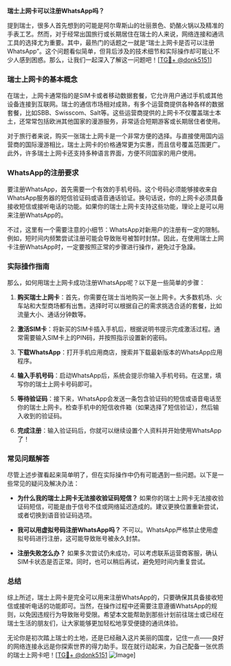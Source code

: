 **瑞士上网卡可以注册WhatsApp吗？**

提到瑞士，很多人首先想到的可能是阿尔卑斯山的壮丽景色、奶酪火锅以及精准的手表工艺。然而，对于经常出国旅行或长期居住在瑞士的人来说，网络连接和通讯工具的选择尤为重要。其中，最热门的话题之一就是“瑞士上网卡是否可以注册WhatsApp”。这个问题看似简单，但背后涉及的技术细节和实际操作却可能让不少人感到困惑。那么，让我们一起深入了解这一问题吧！[[TG💪+ @donk5151](https://t.me/s/donk5151)]

### 瑞士上网卡的基本概念

在瑞士，上网卡通常指的是SIM卡或者移动数据套餐，它允许用户通过手机或其他设备连接到互联网。瑞士的通信市场相对成熟，有多个运营商提供各种各样的数据套餐，比如SBB、Swisscom、Salt等。这些运营商提供的上网卡不仅覆盖瑞士本土，还常常包括欧洲其他国家的漫游服务，非常适合短期游客或长期居住者使用。

对于旅行者来说，购买一张瑞士上网卡是一个非常方便的选择。与直接使用国内运营商的国际漫游相比，瑞士上网卡的价格通常更为实惠，而且信号覆盖范围更广。此外，许多瑞士上网卡还支持多种语言界面，方便不同国家的用户使用。

### WhatsApp的注册要求

要注册WhatsApp，首先需要一个有效的手机号码。这个号码必须能够接收来自WhatsApp服务器的短信验证码或语音通话验证。换句话说，你的上网卡必须具备接收短信或接听电话的功能。如果你的瑞士上网卡支持这些功能，理论上是可以用来注册WhatsApp的。

不过，这里有一个需要注意的小细节：WhatsApp对新用户的注册有一定的限制。例如，短时间内频繁尝试注册可能会导致账号被暂时封禁。因此，在使用瑞士上网卡注册WhatsApp时，一定要按照正常的步骤进行操作，避免过于急躁。

### 实际操作指南

那么，如何用瑞士上网卡成功注册WhatsApp呢？以下是一些简单的步骤：

1. **购买瑞士上网卡**：首先，你需要在瑞士当地购买一张上网卡。大多数机场、火车站和大型商场都有出售。选择时可以根据自己的需求挑选合适的套餐，比如流量大小、通话分钟数等。

2. **激活SIM卡**：将新买的SIM卡插入手机后，根据说明书提示完成激活过程。通常需要输入SIM卡上的PIN码，并按照指示设置新的密码。

3. **下载WhatsApp**：打开手机应用商店，搜索并下载最新版本的WhatsApp应用程序。

4. **输入手机号码**：启动WhatsApp后，系统会提示你输入手机号码。在这里，填写你的瑞士上网卡号码即可。

5. **等待验证码**：接下来，WhatsApp会发送一条包含验证码的短信或语音电话至你的瑞士上网卡。检查手机中的短信收件箱（如果选择了短信验证），然后输入收到的验证码。

6. **完成注册**：输入验证码后，你就可以继续设置个人资料并开始使用WhatsApp了！

### 常见问题解答

尽管上述步骤看起来简单明了，但在实际操作中仍有可能遇到一些问题。以下是一些常见的疑问及解决办法：

- **为什么我的瑞士上网卡无法接收验证码短信？**
  如果你的瑞士上网卡无法接收验证码短信，可能是由于信号不佳或网络延迟造成的。建议更换位置重新尝试，或者切换到语音验证码选项。

- **我可以用虚拟号码注册WhatsApp吗？**
  不可以。WhatsApp严格禁止使用虚拟号码进行注册，这可能导致账号被永久封禁。

- **注册失败怎么办？**
  如果多次尝试仍未成功，可以考虑联系运营商客服，确认SIM卡状态是否正常。同时，也可以稍后再试，避免短时间内重复尝试。

### 总结

综上所述，瑞士上网卡是完全可以用来注册WhatsApp的，只要确保其具备接收短信或接听电话的功能即可。当然，在操作过程中还需要注意遵循WhatsApp的规则，以免因违规行为导致账号受限。希望本文能帮助到那些计划前往瑞士或已经在瑞士生活的朋友们，让大家能够更加轻松地享受便捷的通讯体验。

无论你是初次踏上瑞士的土地，还是已经融入这片美丽的国度，记住一点——良好的网络连接永远是你探索世界的得力助手。现在就行动起来，为自己配备一张优质的瑞士上网卡吧！[[TG💪+ @donk5151](https://t.me/s/donk5151) ![Image](https://i.postimg.cc/rwNCRYN7/Snipaste-2025-04-30-17-27-05.png)]